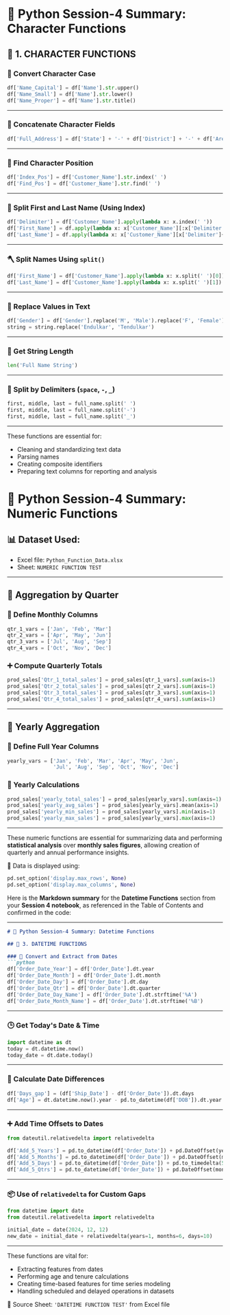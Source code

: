 # 📘 Python Session-4 Summary: Character Functions

## 🔹 1. CHARACTER FUNCTIONS

### 🔡 Convert Character Case
```python
df['Name_Capital'] = df['Name'].str.upper()
df['Name_Small'] = df['Name'].str.lower()
df['Name_Proper'] = df['Name'].str.title()
````

---

### 🔗 Concatenate Character Fields

```python
df['Full_Address'] = df['State'] + '-' + df['District'] + '-' + df['Area']
```

---

### 📍 Find Character Position

```python
df['Index_Pos'] = df['Customer_Name'].str.index(' ')
df['Find_Pos'] = df['Customer_Name'].str.find(' ')
```

---

### 🧩 Split First and Last Name (Using Index)

```python
df['Delimiter'] = df['Customer_Name'].apply(lambda x: x.index(' '))
df['First_Name'] = df.apply(lambda x: x['Customer_Name'][:x['Delimiter']], axis=1)
df['Last_Name'] = df.apply(lambda x: x['Customer_Name'][x['Delimiter']+1:], axis=1)
```

---

### 🪓 Split Names Using `split()`

```python
df['First_Name'] = df['Customer_Name'].apply(lambda x: x.split(' ')[0])
df['Last_Name'] = df['Customer_Name'].apply(lambda x: x.split(' ')[1])
```

---

### 🔁 Replace Values in Text

```python
df['Gender'] = df['Gender'].replace('M', 'Male').replace('F', 'Female')
string = string.replace('Endulkar', 'Tendulkar')
```

---

### 📏 Get String Length

```python
len('Full Name String')
```

---

### 🧵 Split by Delimiters (`space`, `-`, `_`)

```python
first, middle, last = full_name.split(' ')
first, middle, last = full_name.split('-')
first, middle, last = full_name.split('_')
```

---

These functions are essential for:

* Cleaning and standardizing text data
* Parsing names
* Creating composite identifiers
* Preparing text columns for reporting and analysis



# 📘 Python Session-4 Summary: Numeric Functions

## 📊 Dataset Used:
- Excel file: `Python_Function_Data.xlsx`
- Sheet: `NUMERIC FUNCTION TEST`

---

## 🔹 Aggregation by Quarter

### 🧾 Define Monthly Columns
```python
qtr_1_vars = ['Jan', 'Feb', 'Mar']
qtr_2_vars = ['Apr', 'May', 'Jun']
qtr_3_vars = ['Jul', 'Aug', 'Sep']
qtr_4_vars = ['Oct', 'Nov', 'Dec']
````

### ➕ Compute Quarterly Totals

```python
prod_sales['Qtr_1_total_sales'] = prod_sales[qtr_1_vars].sum(axis=1)
prod_sales['Qtr_2_total_sales'] = prod_sales[qtr_2_vars].sum(axis=1)
prod_sales['Qtr_3_total_sales'] = prod_sales[qtr_3_vars].sum(axis=1)
prod_sales['Qtr_4_total_sales'] = prod_sales[qtr_4_vars].sum(axis=1)
```

---

## 🔹 Yearly Aggregation

### 📆 Define Full Year Columns

```python
yearly_vars = ['Jan', 'Feb', 'Mar', 'Apr', 'May', 'Jun',
               'Jul', 'Aug', 'Sep', 'Oct', 'Nov', 'Dec']
```

### 🧮 Yearly Calculations

```python
prod_sales['yearly_total_sales'] = prod_sales[yearly_vars].sum(axis=1)
prod_sales['yearly_avg_sales'] = prod_sales[yearly_vars].mean(axis=1)
prod_sales['yearly_min_sales'] = prod_sales[yearly_vars].min(axis=1)
prod_sales['yearly_max_sales'] = prod_sales[yearly_vars].max(axis=1)
```

---

These numeric functions are essential for summarizing data and performing **statistical analysis** over **monthly sales figures**, allowing creation of quarterly and annual performance insights.

📂 Data is displayed using:

```python
pd.set_option('display.max_rows', None)
pd.set_option('display.max_columns', None)
```


Here is the **Markdown summary** for the **Datetime Functions** section from your **Session 4 notebook**, as referenced in the Table of Contents and confirmed in the code:

---

````markdown
# 📘 Python Session-4 Summary: Datetime Functions

## 🔹 3. DATETIME FUNCTIONS

### 📅 Convert and Extract from Dates
```python
df['Order_Date_Year'] = df['Order_Date'].dt.year
df['Order_Date_Month'] = df['Order_Date'].dt.month
df['Order_Date_Day'] = df['Order_Date'].dt.day
df['Order_Date_Qtr'] = df['Order_Date'].dt.quarter
df['Order_Date_Day_Name'] = df['Order_Date'].dt.strftime('%A')
df['Order_Date_Month_Name'] = df['Order_Date'].dt.strftime('%B')
````

---

### 🕒 Get Today's Date & Time

```python
import datetime as dt
today = dt.datetime.now()
today_date = dt.date.today()
```

---

### 📆 Calculate Date Differences

```python
df['Days_gap'] = (df['Ship_Date'] - df['Order_Date']).dt.days
df['Age'] = dt.datetime.now().year - pd.to_datetime(df['DOB']).dt.year
```

---

### ➕ Add Time Offsets to Dates

```python
from dateutil.relativedelta import relativedelta

df['Add_5_Years'] = pd.to_datetime(df['Order_Date']) + pd.DateOffset(years=5)
df['Add_5_Months'] = pd.to_datetime(df['Order_Date']) + pd.DateOffset(months=5)
df['Add_5_Days'] = pd.to_datetime(df['Order_Date']) + pd.to_timedelta(5, unit='D')
df['Add_5_Qtrs'] = pd.to_datetime(df['Order_Date']) + pd.DateOffset(months=15)
```

---

### 📦 Use of `relativedelta` for Custom Gaps

```python
from datetime import date
from dateutil.relativedelta import relativedelta

initial_date = date(2024, 12, 12)
new_date = initial_date + relativedelta(years=1, months=6, days=10)
```

---

These functions are vital for:

* Extracting features from dates
* Performing age and tenure calculations
* Creating time-based features for time series modeling
* Handling scheduled and delayed operations in datasets

📂 Source Sheet: `'DATETIME FUNCTION TEST'` from Excel file




